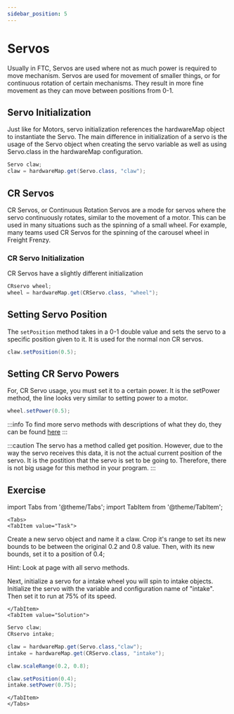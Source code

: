 ```yaml
---
sidebar_position: 5
---
```

 
# Servos



Usually in FTC, Servos are used where not as much power is required to move mechanism. Servos are used for movement of smaller things, or for continuous rotation of certain mechanisms. They result in more fine movement as they can move between positions from 0-1.
## Servo Initialization

Just like for Motors, servo initialization references the hardwareMap object to instantiate the Servo. The main difference in initialization of a servo is the usage of the Servo object when creating the servo variable as well as using Servo.class in the hardwareMap configuration.
```java
Servo claw;
claw = hardwareMap.get(Servo.class, "claw");
```
## CR Servos

CR Servos, or Continuous Rotation Servos are a mode for servos where the servo continuously rotates, similar to the movement of a motor. This can be used in many situations such as the spinning of a small wheel. For example, many teams used CR Servos for the spinning of the carousel wheel in Freight Frenzy.

### CR Servo Initialization
CR Servos have a slightly different initialization
```java 
CRservo wheel;
wheel = hardwareMap.get(CRServo.class, "wheel");
```
## Setting Servo Position
The `setPosition` method takes in a 0-1 double value and sets the servo to a specific position given to it. It is used for the normal non CR servos.
```java
claw.setPosition(0.5);
```
## Setting CR Servo Powers
For, CR Servo usage, you must set it to a certain power. It is the setPower method, the line looks very similar to setting power to a motor. 
```java 
wheel.setPower(0.5);
```
:::info
To find more servo methods with descriptions of what they do, they can be found [here](https://ftctechnh.github.io/ftc_app/doc/javadoc/com/qualcomm/robotcore/hardware/Servo.html)
:::

:::caution
The servo has a method called get position. However, due to the way the servo receives this data, it is not the actual current position of the servo. It is the postition that the servo is set to be going to. Therefore, there is not big usage for this method in your program. 
:::

## Exercise

import Tabs from '@theme/Tabs';
import TabItem from '@theme/TabItem';

```mdx-code-block
<Tabs>
<TabItem value="Task">
```
Create a new servo object and name it a claw. Crop it's range to set its new bounds to be between the original 0.2 and 0.8 value. Then, with its new bounds, set it to a position of 0.4;

Hint: Look at page with all servo methods.

Next, initialize a servo for a intake wheel you will spin to intake objects. Initialize the servo with the variable and configuration name of "intake". Then set it to run at 75% of its speed.
```mdx-code-block
</TabItem>
<TabItem value="Solution">
```

```java
Servo claw;
CRservo intake;

claw = hardwareMap.get(Servo.class,"claw");
intake = hardwareMap.get(CRServo.class, "intake");

claw.scaleRange(0.2, 0.8);

claw.setPosition(0.4);
intake.setPower(0.75);
```

```mdx-code-block
</TabItem>
</Tabs>
```
